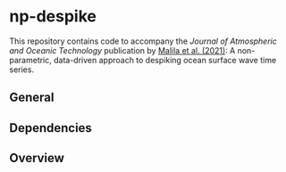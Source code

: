 # np-despike
This repository contains code to accompany the *Journal of Atmospheric and Oceanic Technology* publication by [Malila et al. (2021)](https://doi.org/10.1175/JTECH-D-21-0067.1): A non-parametric, data-driven approach to despiking ocean surface wave time series.

## General

## Dependencies

## Overview
